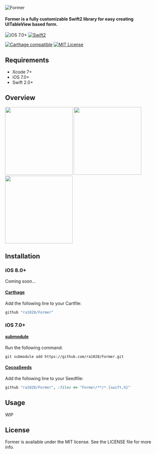 ![Former](https://raw.githubusercontent.com/ra1028/Former/master/Logo.png)
#### __Former__ is a fully customizable Swift2 library for easy creating UITableView based form.
![iOS 7.0+](https://img.shields.io/badge/iOS-7.0%2B-blue.svg) [![Swift2](https://img.shields.io/badge/swift2-compatible-4BC51D.svg?style=flat)](https://developer.apple.com/swift)
<!-- [![CocoaPods Shield](https://img.shields.io/cocoapods/v/Former.svg)](https://cocoapods.org/pods/Former) -->
[![Carthage compatible](https://img.shields.io/badge/Carthage-compatible-4BC51D.svg?style=flat)](https://github.com/Carthage/Carthage)
[![MIT License](http://img.shields.io/badge/license-MIT-green.svg?style=flat)](https://raw.githubusercontent.com/ra1028/Former/master/LICENSE)

## Requirements  
- Xcode 7+
- iOS 7.0+
- Swift 2.0+

## Overview
<img src="http://i.imgur.com/1gOwZZN.gif" width="220">
<img src="http://i.imgur.com/g9yeTtV.gif" width="220">
<img src="http://i.imgur.com/ouM1SsG.gif" width="220">

## Installation

### iOS 8.0+
Coming soon...

<!-- #### [CocoaPods](https://cocoapods.org/)
Add the following line to your Podfile:
```ruby
use_frameworks!
pod "Former"
``` -->
#### [Carthage](https://github.com/Carthage/Carthage)
Add the following line to your Cartfile:
```ruby
github "ra1028/Former"
```

### iOS 7.0+
#### [submodule](http://git-scm.com/docs/git-submodule)
Run the following command:
```shell
git submodule add https://github.com/ra1028/Former.git
```
#### [CocoaSeeds](https://github.com/devxoul/CocoaSeeds)
Add the following line to your Seedfile:
```ruby
github "ra1028/Former", :files => "Former/**/*.{swift,h}"
```

## Usage
WIP

## License
Former is available under the MIT license. See the LICENSE file for more info.
